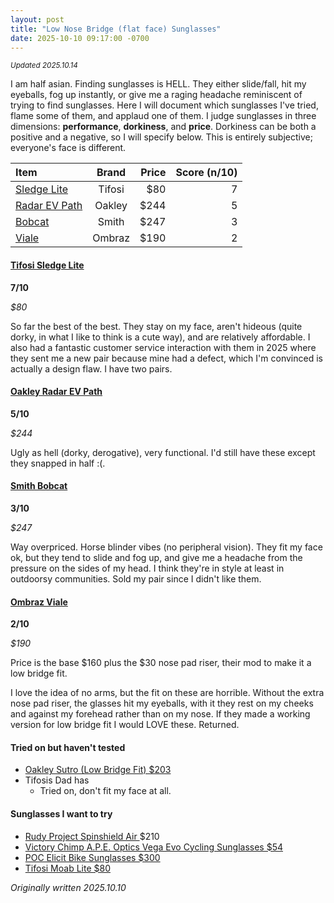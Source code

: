 ```yaml
---
layout: post
title: "Low Nose Bridge (flat face) Sunglasses"
date: 2025-10-10 09:17:00 -0700
---
```


<small>_Updated 2025.10.14_</small>

I am half asian. Finding sunglasses is HELL. They either slide/fall, hit my eyeballs, fog up instantly, or give me a raging headache reminiscent of trying to find sunglasses. Here I will document which sunglasses I've tried, flame some of them, and applaud one of them. I judge sunglasses in three dimensions: **performance**, **dorkiness**, and **price**. Dorkiness can be both a positive and a negative, so I will specify below. This is entirely subjective; everyone's face is different.

| Item                                          | Brand  | Price | Score (n/10) | 
|:----------------------------------------------|:------:|------:|-------------:| 
| [Sledge Lite](#tifosi-sledge-lite)            | Tifosi |   $80 |            7 |
| [Radar EV Path](#oakley-radar-ev-path)        | Oakley |  $244 |            5 |
| [Bobcat](#smith-bobcat)                       | Smith  |  $247 |            3 |
| [Viale](#ombraz-viale)                        | Ombraz |  $190 |            2 |


#### [Tifosi Sledge Lite](https://tifosioptics.com/products/sledge-lite-sport-sunglasses?_pos=16&_fid=7d26c212d&_ss=c&variant=41027282600075) 
**7/10**

_\$80_

So far the best of the best. They stay on my face, aren't hideous (quite dorky, in what I like to think is a cute way), and are relatively affordable. I also had a fantastic customer service interaction with them in 2025 where they sent me a new pair because mine had a defect, which I'm convinced is actually a design flaw. I have two pairs. 


#### [Oakley Radar EV Path](https://www.oakley.com/en-us/product/W0OO9208?variant=888392280022)
**5/10**

_\$244_

Ugly as hell (dorky, derogative), very functional. I'd still have these except they snapped in half :(. 


#### [Smith Bobcat](https://www.smithoptics.com/en_US/p/sunglass/bobcat-performance-sunglass/BOBCAT-SUNGLASSES.html) 
**3/10**

_\$247_

Way overpriced. Horse blinder vibes (no peripheral vision). They fit my face ok, but they tend to slide and fog up, and give me a headache from the pressure on the sides of my head. I think they're in style at least in outdoorsy communities. Sold my pair since I didn't like them. 


#### [Ombraz Viale](https://ombraz.com/products/viale-ombraz-armless-sunglasses?variant=42925733708027)
**2/10**

_\$190_

Price is the base \$160 plus the \$30 nose pad riser, their mod to make it a low bridge fit. 

I love the idea of no arms, but the fit on these are horrible. Without the extra nose pad riser, the glasses hit my eyeballs, with it they rest on my cheeks and against my forehead rather than on my nose. If they made a working version for low bridge fit I would LOVE these. Returned.


#### Tried on but haven't tested
* [Oakley Sutro (Low Bridge Fit) $203](https://www.oakley.com/en-us/product/W0OO9406A)
* Tifosis Dad has
  * Tried on, don't fit my face at all.


#### Sunglasses I want to try
* [Rudy Project Spinshield Air
](https://www.rudyprojectna.com/collections/all-rudy-project-sunglasses/products/spinshield-air?variant=42271361630408) $210
* [Victory Chimp A.P.E. Optics Vega Evo Cycling Sunglasses $54](https://www.victorychimp.cc/en-us/products/a-p-e-optics-vega-evo-cycling-sunglasses-matte-pistachio-green-w-yellow-green-lens-copy)
* [POC Elicit Bike Sunglasses
 $300](https://poc.com/en-us/product/elicit-uranium-black-clarity-trail-partly-sunny-silver-cat-2)
* [Tifosi Moab Lite $80](https://tifosioptics.com/products/moab-lite?variant=43241968763019)

_Originally written 2025.10.10_